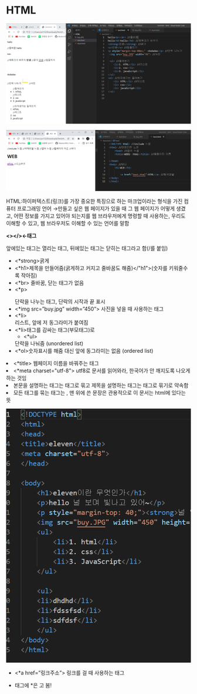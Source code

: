 # HTML

![Untitled](HTML/Untitled.png)

![Untitled](HTML/Untitled%201.png)

HTML:하이퍼텍스트(링크)를 가장 중요한 특징으로 하는 마크업이라는 형식을 가진 컴퓨터 프로그래밍 언어 →만들고 싶은 웹 페이지가 있을 때 그 웹 페이지가 어떻게 생겼고, 어떤 정보를 가지고 있어야 되는지를 웹 브라우저에게 명령할 때 사용하는, 우리도 이해할 수 있고, 웹 브라우저도 이해할 수 있는 언어를 말함

**<></>←태그** 

앞에있는 태그는 열리는 태그, 뒤에있는 태그는 닫히는 태그라고 함(/를 붙임) 

- <*strong>굵게</strong>
- <*h1>제목을 만들어줌(굵게하고 커지고 줄바꿈도 해줌)</"h1">(숫자를 키워줄수록 작아짐)
- <*br> 줄바꿈, 닫는 태그가 없음
- <*p></p>단락을 나누는 태그, 단락의 시작과 끝 표시
- <*img src=”buy.jpg” width=”450”> 사진을 넣을 때 사용하는 태그
- <*li></li> 리스트, 앞에 저 동그라미가 붙여짐
- <*li>태그를 감싸는 태그(부모태그)로
    - <*ul></ul> 단락을 나눠줌 (unordered list)
    - <*ol></ol>숫자표시를 해줌 대신 앞에 동그라미는 없음 (ordered list)
- <*title></title> 웹페이지 이름을 바꿔주는 태그
- <*meta charset="utf-8"> utf8로 문서를 읽어와라, 한국어가 안 깨지도록 나오게 하는 것임
- 본문을 설명하는 태그는 <head>태그로 묶고 제목을 설명하는 태그는 <body>태그로 묶기로 약속함
- 모든 태그를 묶는 태그는 <html>, 맨 위에 쓴 문장은 관용적으로 이 문서는 html에 있다는 뜻

![Untitled](HTML/Untitled%202.png)

- <*a href=”링크주소”></a> 링크를 걸 때 사용하는 태그
   
- 태그에 *은 고 봄!    
